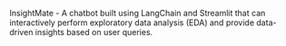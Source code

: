 InsightMate - A chatbot built using LangChain and Streamlit that can interactively perform exploratory data analysis (EDA) and provide data-driven insights based on user queries.